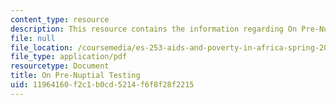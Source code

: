 ```yaml
---
content_type: resource
description: This resource contains the information regarding On Pre-Nuptial Testing.
file: null
file_location: /coursemedia/es-253-aids-and-poverty-in-africa-spring-2005/11964160f2c1b0cd5214f6f8f28f2215_MITES_253S05_priyadesai.pdf
file_type: application/pdf
resourcetype: Document
title: On Pre-Nuptial Testing
uid: 11964160-f2c1-b0cd-5214-f6f8f28f2215
---
```

